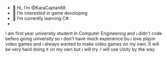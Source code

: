 - 👋 Hi, I’m @KaraCaptan68
- 👀 I’m interested in game devoloping
- 🌱 I’m currently learning C#
- 
I am first year university student in Computer Engineering and ı didn't code befero going university so ı don't have much experience bu ı love playin video games and ı always
  wanted to make video games on my own. İt will be very hard doing it on my own but ı will try.
I will use Unity by the way.

<!---
KaraCaptan68/KaraCaptan68 is a ✨ special ✨ repository because its `README.md` (this file) appears on your GitHub profile.
You can click the Preview link to take a look at your changes.
--->
